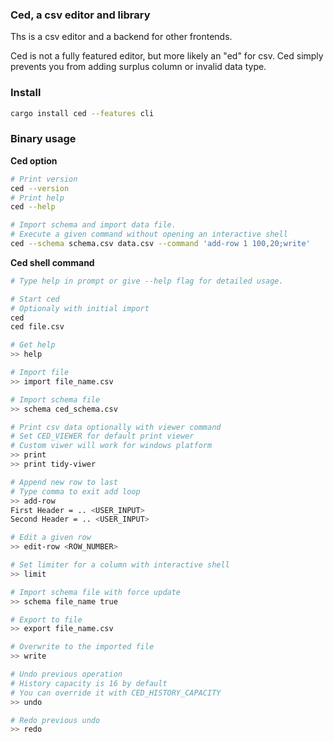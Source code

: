 ### Ced, a csv editor and library

Ths is a csv editor and a backend for other frontends.

Ced is not a fully featured editor, but more likely an "ed" for csv. Ced simply
prevents you from adding surplus column or invalid data type. 

### Install

```bash
cargo install ced --features cli
```

### Binary usage

**Ced option**

```bash
# Print version
ced --version
# Print help
ced --help

# Import schema and import data file.
# Execute a given command without opening an interactive shell
ced --schema schema.csv data.csv --command 'add-row 1 100,20;write'
```

**Ced shell command**

```bash
# Type help in prompt or give --help flag for detailed usage.

# Start ced
# Optionaly with initial import
ced
ced file.csv

# Get help
>> help

# Import file
>> import file_name.csv

# Import schema file
>> schema ced_schema.csv

# Print csv data optionally with viewer command
# Set CED_VIEWER for default print viewer
# Custom viwer will work for windows platform
>> print
>> print tidy-viwer

# Append new row to last
# Type comma to exit add loop
>> add-row 
First Header = .. <USER_INPUT>
Second Header = .. <USER_INPUT>

# Edit a given row
>> edit-row <ROW_NUMBER>

# Set limiter for a column with interactive shell
>> limit

# Import schema file with force update
>> schema file_name true

# Export to file
>> export file_name.csv

# Overwrite to the imported file
>> write

# Undo previous operation
# History capacity is 16 by default
# You can override it with CED_HISTORY_CAPACITY
>> undo

# Redo previous undo
>> redo
```
